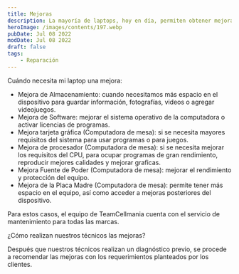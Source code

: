 ```yaml
---
title: Mejoras
description: La mayoría de laptops, hoy en día, permiten obtener mejoras en el dispositivo al tener diseños modulares.
heroImage: /images/contents/197.webp
pubDate: Jul 08 2022
modDate: Jul 08 2022
draft: false
tags: 
    - Reparación
---
```


Cuándo necesita mi laptop una mejora:

- Mejora de Almacenamiento: cuando necesitamos más espacio en el dispositivo para guardar información, fotografías, videos o agregar videojuegos.
- Mejora de Software: mejorar el sistema operativo de la computadora o activar licencias de programas.
- Mejora tarjeta gráfica (Computadora de mesa): si se necesita mayores requisitos del sistema para usar programas o para juegos.
- Mejora de procesador (Computadora de mesa): si se necesita mejorar los requisitos del CPU, para ocupar programas de gran rendimiento, reproducir mejores calidades y mejorar graficas.
- Mejora Fuente de Poder (Computadora de mesa): mejorar el rendimiento y protección del equipo.
- Mejora de la Placa Madre (Computadora de mesa): permite tener más espacio en el equipo, así como acceder a mejoras posteriores del dispositivo.

Para estos casos, el equipo de TeamCellmania cuenta con el servicio de mantenimiento para todas las marcas.

¿Cómo realizan nuestros técnicos las mejoras?

Después que nuestros técnicos realizan un diagnóstico previo, se procede a recomendar las mejoras con los requerimientos planteados por los clientes.
